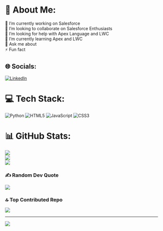 # 💫 About Me:
🔭 I’m currently working on Salesforce<br>👯 I’m looking to collaborate on Salesforce Enthusiasts <br>🤝 I’m looking for help with Apex Language and LWC<br>🌱 I’m currently learning Apex and LWC<br>💬 Ask me about<br>⚡ Fun fact


## 🌐 Socials:
[![LinkedIn](https://img.shields.io/badge/LinkedIn-%230077B5.svg?logo=linkedin&logoColor=white)](https://linkedin.com/in/www.linkedin.com/in/pritish-yelekar-37461a184) 

# 💻 Tech Stack:
![Python](https://img.shields.io/badge/python-3670A0?style=for-the-badge&logo=python&logoColor=ffdd54) ![HTML5](https://img.shields.io/badge/html5-%23E34F26.svg?style=for-the-badge&logo=html5&logoColor=white) ![JavaScript](https://img.shields.io/badge/javascript-%23323330.svg?style=for-the-badge&logo=javascript&logoColor=%23F7DF1E) ![CSS3](https://img.shields.io/badge/css3-%231572B6.svg?style=for-the-badge&logo=css3&logoColor=white)
# 📊 GitHub Stats:
![](https://github-readme-stats.vercel.app/api?username=iam-pritish&theme=radical&hide_border=false&include_all_commits=false&count_private=false)<br/>
![](https://github-readme-streak-stats.herokuapp.com/?user=iam-pritish&theme=radical&hide_border=false)<br/>
![](https://github-readme-stats.vercel.app/api/top-langs/?username=iam-pritish&theme=radical&hide_border=false&include_all_commits=false&count_private=false&layout=compact)

### ✍️ Random Dev Quote
![](https://quotes-github-readme.vercel.app/api?type=horizontal&theme=radical)

### 🔝 Top Contributed Repo
![](https://github-contributor-stats.vercel.app/api?username=iam-pritish&limit=5&theme=radical&combine_all_yearly_contributions=true)

---
[![](https://visitcount.itsvg.in/api?id=iam-pritish&icon=0&color=0)](https://visitcount.itsvg.in)

<!-- Proudly created with GPRM ( https://gprm.itsvg.in ) -->